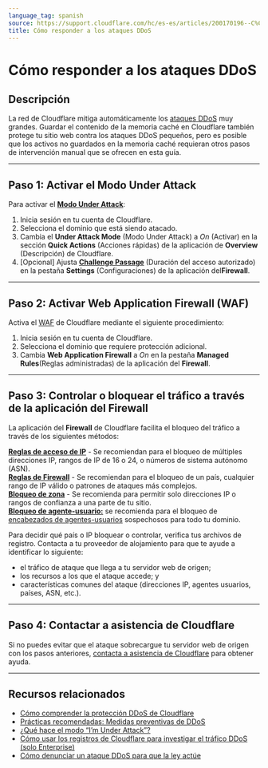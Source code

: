 ```yaml
---
language_tag: spanish
source: https://support.cloudflare.com/hc/es-es/articles/200170196--C%C3%B3mo-responder-a-los-ataques-DDoS
title: Cómo responder a los ataques DDoS
---
```


# Cómo responder a los ataques DDoS



## Descripción

La red de Cloudflare mitiga automáticamente los [ataques DDoS](https://www.cloudflare.com/ddos) muy grandes. Guardar el contenido de la memoria caché en Cloudflare también protege tu sitio web contra los ataques DDoS pequeños, pero es posible que los activos no guardados en la memoria caché requieran otros pasos de intervención manual que se ofrecen en esta guía.

___

## Paso 1: Activar el **Modo Under Attack**

Para activar el **[Modo Under Attack](https://support.cloudflare.com/hc/articles/200170076)**:

1.  Inicia sesión en tu cuenta de Cloudflare.
2.  Selecciona el dominio que está siendo atacado.
3.  Cambia el **Under Attack Mode** (Modo Under Attack) a _On_ (Activar) en la sección **Quick Actions** (Acciones rápidas) de la aplicación de **Overview** (Descripción) de Cloudflare.
4.  \[Opcional\] Ajusta **[Challenge Passage](https://support.cloudflare.com/hc/articles/200170136)** (Duración del acceso autorizado) en la pestaña **Settings** (Configuraciones) de la aplicación del**Firewall**.

___

## Paso 2: Activar **Web Application Firewall** (WAF)

Activa el [WAF](https://support.cloudflare.com/hc/en-us/articles/200172016-What-does-the-Web-Application-Firewall-WAF-do-) de Cloudflare mediante el siguiente procedimiento:

1.  Inicia sesión en tu cuenta de Cloudflare.
2.  Selecciona el dominio que requiere protección adicional.
3.  Cambia **Web Application Firewall** a _On_ en la pestaña **Managed Rules**(Reglas administradas) de la aplicación del **Firewall**.

___

## Paso 3: Controlar o bloquear el tráfico a través de la aplicación del **Firewall**

La aplicación del **Firewall** de Cloudflare facilita el bloqueo del tráfico a través de los siguientes métodos:

**[Reglas de acceso de IP](https://support.cloudflare.com/hc/articles/217074967)** \- Se recomiendan para el bloqueo de múltiples direcciones IP, rangos de IP de 16 o 24, o números de sistema autónomo (ASN).   
**[Reglas de Firewall](https://developers.cloudflare.com/firewall/cf-dashboard/create-edit-delete-rules/)** \- Se recomiendan para el bloqueo de un país, cualquier rango de IP válido o patrones de ataques más complejos.  
**[Bloqueo de zona](https://support.cloudflare.com/hc/en-us/articles/115001595131-How-do-I-Lockdown-URLs-in-Cloudflare-)** \- Se recomienda para permitir solo direcciones IP o rangos de confianza a una parte de tu sitio.  
**[Bloqueo de agente-usuario:](https://support.cloudflare.com/hc/en-us/articles/115001856951-How-do-I-block-malicious-User-Agents-with-Cloudflare-)** se recomienda para el bloqueo de [encabezados de agentes-usuarios](https://developer.mozilla.org/en-US/docs/Web/HTTP/Headers/User-Agent) sospechosos para todo tu dominio.

Para decidir qué país o IP bloquear o controlar, verifica tus archivos de registro. Contacta a tu proveedor de alojamiento para que te ayude a identificar lo siguiente:

-   el tráfico de ataque que llega a tu servidor web de origen;
-   los recursos a los que el ataque accede; y
-   características comunes del ataque (direcciones IP, agentes usuarios, países, ASN, etc.).

___

## Paso 4: Contactar a asistencia de Cloudflare

Si no puedes evitar que el ataque sobrecargue tu servidor web de origen con los pasos anteriores, [contacta a asistencia de Cloudflare](https://support.cloudflare.com/hc/articles/200172476#h_4b8753c8-f422-4c74-9e8e-07026c4da730) para obtener ayuda.

___

## Recursos relacionados

-   [Cómo comprender la protección DDoS de Cloudflare](https://support.cloudflare.com/hc/articles/200172676)
-   [Prácticas recomendadas: Medidas preventivas de DDoS](https://support.cloudflare.com/hc/articles/200170166)
-   [¿Qué hace el modo “I’m Under Attack”?](https://support.cloudflare.com/entries/22053133)
-   [Cómo usar los registros de Cloudflare para investigar el tráfico DDoS (solo Enterprise)](https://support.cloudflare.com/hc/en-us/articles/360020739772-Using-Cloudflare-Logs-ELS-to-Investigate-DDoS-Traffic-Enterprise-Only-)
-   [Cómo denunciar un ataque DDoS para que la ley actúe](https://www.icann.org/news/blog/how-to-report-a-ddos-attack)
